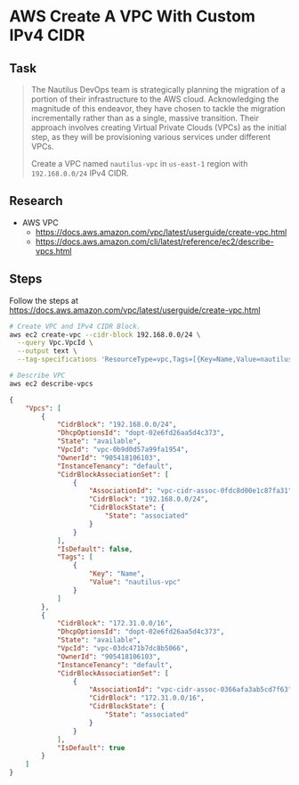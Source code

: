# AWS Create A VPC With Custom IPv4 CIDR

## Task

> The Nautilus DevOps team is strategically planning the migration of a portion of their infrastructure to the AWS cloud. Acknowledging the magnitude of this endeavor, they have chosen to tackle the migration incrementally rather than as a single, massive transition. Their approach involves creating Virtual Private Clouds (VPCs) as the initial step, as they will be provisioning various services under different VPCs.
>
> Create a VPC named `nautilus-vpc` in `us-east-1` region with `192.168.0.0/24` IPv4 CIDR.

## Research

* AWS VPC
  * https://docs.aws.amazon.com/vpc/latest/userguide/create-vpc.html
  * https://docs.aws.amazon.com/cli/latest/reference/ec2/describe-vpcs.html

## Steps

Follow the steps at https://docs.aws.amazon.com/vpc/latest/userguide/create-vpc.html

```bash
# Create VPC and IPv4 CIDR Block.
aws ec2 create-vpc --cidr-block 192.168.0.0/24 \
  --query Vpc.VpcId \
  --output text \
  --tag-specifications 'ResourceType=vpc,Tags=[{Key=Name,Value=nautilus-vpc}]'

# Describe VPC
aws ec2 describe-vpcs
```

```json
{
    "Vpcs": [
        {
            "CidrBlock": "192.168.0.0/24",
            "DhcpOptionsId": "dopt-02e6fd26aa5d4c373",
            "State": "available",
            "VpcId": "vpc-0b9d0d57a99fa1954",
            "OwnerId": "905418106103",
            "InstanceTenancy": "default",
            "CidrBlockAssociationSet": [
                {
                    "AssociationId": "vpc-cidr-assoc-0fdc8d00e1c87fa31",
                    "CidrBlock": "192.168.0.0/24",
                    "CidrBlockState": {
                        "State": "associated"
                    }
                }
            ],
            "IsDefault": false,
            "Tags": [
                {
                    "Key": "Name",
                    "Value": "nautilus-vpc"
                }
            ]
        },
        {
            "CidrBlock": "172.31.0.0/16",
            "DhcpOptionsId": "dopt-02e6fd26aa5d4c373",
            "State": "available",
            "VpcId": "vpc-03dc471b7dc8b5066",
            "OwnerId": "905418106103",
            "InstanceTenancy": "default",
            "CidrBlockAssociationSet": [
                {
                    "AssociationId": "vpc-cidr-assoc-0366afa3ab5cd7f63",
                    "CidrBlock": "172.31.0.0/16",
                    "CidrBlockState": {
                        "State": "associated"
                    }
                }
            ],
            "IsDefault": true
        }
    ]
}
```
